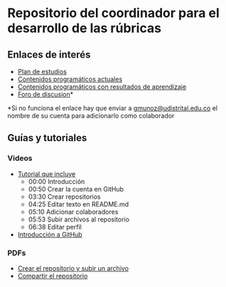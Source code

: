 # Repositorio del coordinador para el desarrollo de las rúbricas

## Enlaces de interés
* [Plan de estudios](http://ingelectronica.udistrital.edu.co:8080/documents/4239044/4282970/Pensum_ing_electronica+2015-3.pdf?version=1.0) 
* [Contenidos programáticos actuales](http://ingelectronica.udistrital.edu.co:8080/contenidos-programaticos)
* [Contenidos programáticos con resultados de aprendizaje](https://github.com/GerardoMunoz-UD/informacion_coordinacion/tree/main/sillabi)
* [Foro de discusion](https://github.com/GerardoMunoz-UD/coordinador/issues)*

*Si no funciona el enlace hay que enviar a gmunoz@udistrital.edu.co el nombre de su cuenta para adicionarlo como colaborador

## Guías y tutoriales
### Videos
* [Tutorial que incluye](https://youtu.be/_UfQaa7KWZ8)
  * 00:00 Introducción
  * 00:50 Crear la cuenta en GitHub
  * 03:30 Crear repositorios 
  * 04:25 Editar texto en README.md
  * 05:10 Adicionar colaboradores
  * 05:53 Subir archivos al repositorio
  * 06:38 Editar perfil
* [Introducción a GitHub](https://youtu.be/w3jLJU7DT5E)

### PDFs
* [Crear el repositorio y subir un archivo](https://github.com/GerardoMunoz-UD/informacion_coordinacion/blob/main/crear_repo_subir_arch.pdf)
* [Compartir el repositorio](https://github.com/GerardoMunoz-UD/informacion_coordinacion/blob/main/compartir_repo.pdf)

